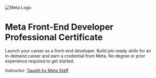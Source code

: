 ![Meta Logo]("https://d3njjcbhbojbot.cloudfront.net/api/utilities/v1/imageproxy/http://coursera-university-assets.s3.amazonaws.com/dd/9d81501fcf46f7981257ec9f7f5a0a/Metalogo_transparent.png?auto=format%2Ccompress&dpr=2&h=45")

# Meta Front-End Developer Professional Certificate

Launch your career as a front-end developer. Build job-ready skills for an in-demand career and earn a credential from Meta. No degree or prior experience required to get started.

Instructor: [Taught by Meta Staff](https://www.coursera.org/instructor/~30575670)